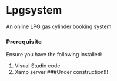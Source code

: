 # Lpgsystem
An online LPG gas cylinder booking system 
### Prerequisite
Ensure you have the following installed:
1. Visual Studio code
2. Xamp server
###Under construction!!!
